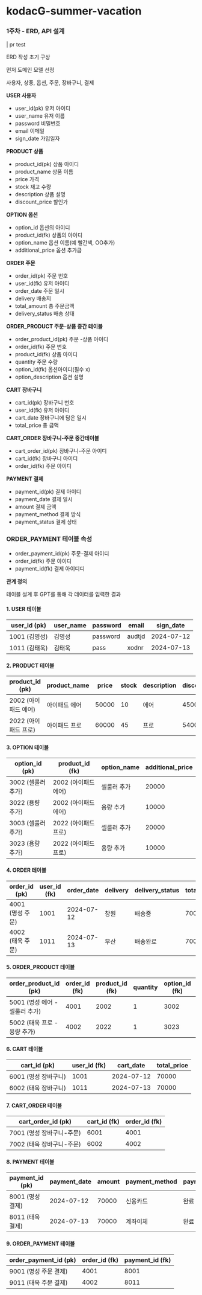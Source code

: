 # kodacG-summer-vacation

### 1주차 - ERD, API 설계
| pr test

ERD 작성 초기 구상

먼저 도메인 모델 선정 

사용자, 상풍, 옵션, 주문, 장바구니, 결제


 **USER 사용자**
- user_id(pk) 유저 아이디
- user_name   유저 이름
- password    비밀번호
- email       이메일 
- sign_date   가입일자
  
**PRODUCT 상품**
- product_id(pk)   상품 아이디
- product_name     상품 이름 
- price            가격
- stock            재고 수량
- description      상품 설명
- discount_price   할인가

**OPTION 옵션**
- option_id        옵션의 아이디
- product_id(fk)   상품의 아이디
- option_name      옵션 이름(예 빨간색, OO추가)
- additional_price 옵션 추가금 

 **ORDER 주문**
- order_id(pk)     주문 번호
- user_id(fk)      유저 아이디
- order_date       주문 일시
- delivery         배송지
- total_amount     총 주문금액
-  delivery_status 배송 상태

**ORDER_PRODUCT 주문-상품 중간 테이블**
- order_product_id(pk)  주문 -상품 아이디
- order_id(fk)          주문 번호
- product_id(fk)        상품 아이디
- quantity              주문 수량
- option_id(fk)         옵션아이디(필수 x)
- option_description    옵션 설명

 **CART 장바구니**
- cart_id(pk)    장바구니 번호
- user_id(fk)     유저 아이디
- cart_date       장바구니에 담은 일시
- total_price     총 금액


**CART_ORDER 장바구니-주문 중간테이블**
- cart_order_id(pk)  장바구니-주문 아이디
- cart_id(fk)        장바구니 아이디
- order_id(fk)       주문 아이디

**PAYMENT 결제**
- payment_id(pk)     결제 아이디
- payment_date       결제 일시
- amount             결제 금액
- payment_method     결제 방식
- payment_status     결제 상태

### ORDER_PAYMENT 테이블 속성
- order_payment_id(pk) 주문-결제 아이디
- order_id(fk)         주문 아이디
- payment_id(fk)       결제 아이디디


**관계 정의**


테이블 설계 후 GPT를 통해 각 데이터를 입력한 결과
#### 1. USER 테이블
| user_id (pk) | user_name | password | email  | sign_date |
|--------------|-----------|----------|--------|-----------|
| 1001 (김명성) | 김명성    | password | audtjd | 2024-07-12|
| 1011 (김태욱) | 김태욱    | pass     | xodnr  | 2024-07-13|

#### 2. PRODUCT 테이블
| product_id (pk) | product_name   | price  | stock | description | discount_price |
|-----------------|----------------|--------|-------|-------------|----------------|
| 2002 (아이패드 에어)  | 아이패드 에어  | 50000  | 10    | 에어        | 45000          |
| 2022 (아이패드 프로)  | 아이패드 프로  | 60000  | 45    | 프로        | 54000          |

#### 3. OPTION 테이블
| option_id (pk) | product_id (fk) | option_name | additional_price |
|----------------|------------------|-------------|------------------|
| 3002 (셀룰러 추가) | 2002 (아이패드 에어) | 셀룰러 추가 | 20000            |
| 3022 (용량 추가)   | 2002 (아이패드 에어) | 용량 추가   | 10000            |
| 3003 (셀룰러 추가) | 2022 (아이패드 프로) | 셀룰러 추가 | 20000            |
| 3023 (용량 추가)   | 2022 (아이패드 프로) | 용량 추가   | 10000            |

#### 4. ORDER 테이블
| order_id (pk) | user_id (fk) | order_date | delivery | delivery_status | total_amount |
|---------------|--------------|------------|----------|-----------------|--------------|
| 4001 (명성 주문)  | 1001         | 2024-07-12 | 창원     | 배송중          | 70000        |
| 4002 (태욱 주문)  | 1011         | 2024-07-13 | 부산     | 배송완료        | 70000        |

#### 5. ORDER_PRODUCT 테이블
| order_product_id (pk) | order_id (fk) | product_id (fk) | quantity | option_id (fk) | option_description |
|-----------------------|---------------|-----------------|----------|----------------|--------------------|
| 5001 (명성 에어 - 셀룰러 추가)      | 4001          | 2002            | 1        | 3002           | 셀룰러 추가        |
| 5002 (태욱 프로 - 용량 추가)      | 4002          | 2022            | 1        | 3023           | 용량 추가          |

#### 6. CART 테이블
| cart_id (pk) | user_id (fk) | cart_date  | total_price |
|--------------|--------------|------------|-------------|
| 6001 (명성 장바구니) | 1001         | 2024-07-12 | 70000       |
| 6002 (태욱 장바구니) | 1011         | 2024-07-13 | 70000       |

#### 7. CART_ORDER 테이블
| cart_order_id (pk) | cart_id (fk) | order_id (fk) |
|--------------------|--------------|---------------|
| 7001 (명성 장바구니-주문) | 6001         | 4001          |
| 7002 (태욱 장바구니-주문) | 6002         | 4002          |

#### 8. PAYMENT 테이블
| payment_id (pk) | payment_date | amount | payment_method | payment_status |
|-----------------|--------------|--------|----------------|----------------|
| 8001 (명성 결제) | 2024-07-12   | 70000  | 신용카드       | 완료           |
| 8011 (태욱 결제) | 2024-07-13   | 70000  | 계좌이체       | 완료           |

#### 9. ORDER_PAYMENT 테이블
| order_payment_id (pk) | order_id (fk) | payment_id (fk) |
|-----------------------|---------------|------------------|
| 9001 (명성 주문 결제) | 4001          | 8001             |
| 9011 (태욱 주문 결제) | 4002          | 8011             |









  
  
